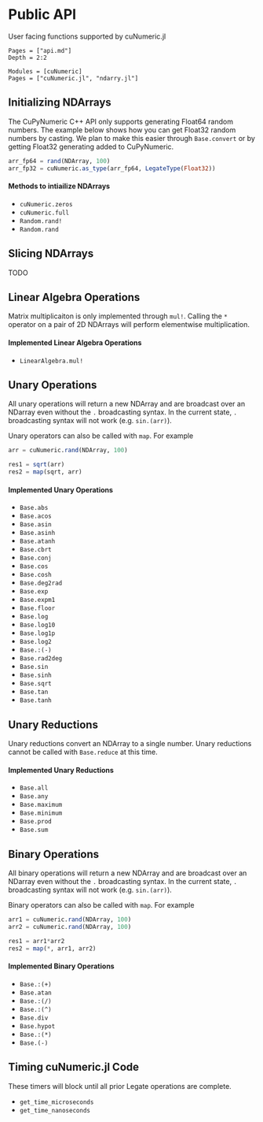 
# Public API

User facing functions supported by cuNumeric.jl

```@contents
Pages = ["api.md"]
Depth = 2:2
```

```@autodocs
Modules = [cuNumeric]
Pages = ["cuNumeric.jl", "ndarry.jl"]
```

## Initializing NDArrays

The CuPyNumeric C++ API only supports generating Float64 random numbers. The example below shows how you can get Float32 random numbers by casting. We plan to make this easier through `Base.convert` or by getting Float32 generating added to CuPyNumeric.

```julia
arr_fp64 = rand(NDArray, 100)
arr_fp32 = cuNumeric.as_type(arr_fp64, LegateType(Float32))
```

#### Methods to intiailize NDArrays

- `cuNumeric.zeros`
- `cuNumeric.full`
- `Random.rand!`
- `Random.rand`


## Slicing NDArrays
TODO

## Linear Algebra Operations

Matrix multiplicaiton is only implemented through `mul!`. Calling the `*` operator on a pair of 2D NDArrays will perform elementwise multiplication.

#### Implemented Linear Algebra Operations
- `LinearAlgebra.mul!`

## Unary Operations

All unary operations will return a new NDArray and are broadcast over an NDarray even without the `.` broadcasting syntax. In the current state, `.` broadcasting syntax will not work (e.g. `sin.(arr)`).

Unary operators can also be called with `map`. For example
```julia
arr = cuNumeric.rand(NDArray, 100)

res1 = sqrt(arr)
res2 = map(sqrt, arr)
```

#### Implemented Unary Operations
- `Base.abs`
- `Base.acos`
- `Base.asin`
- `Base.asinh`
- `Base.atanh`
- `Base.cbrt`
- `Base.conj`
- `Base.cos`
- `Base.cosh`
- `Base.deg2rad`
- `Base.exp`
- `Base.expm1`
- `Base.floor`
- `Base.log`
- `Base.log10`
- `Base.log1p`
- `Base.log2`
- `Base.:(-)`
- `Base.rad2deg`
- `Base.sin`
- `Base.sinh`
- `Base.sqrt`
- `Base.tan`
- `Base.tanh`

## Unary Reductions
Unary reductions convert an NDArray to a single number. Unary reductions cannot be called with `Base.reduce` at this time.

#### Implemented Unary Reductions

- `Base.all`
- `Base.any`
- `Base.maximum`
- `Base.minimum`
- `Base.prod`
- `Base.sum`

## Binary Operations

All binary operations will return a new NDArray and are broadcast over an NDarray even without the `.` broadcasting syntax. In the current state, `.` broadcasting syntax will not work (e.g. `sin.(arr)`).

Binary operators can also be called with `map`. For example
```julia
arr1 = cuNumeric.rand(NDArray, 100)
arr2 = cuNumeric.rand(NDArray, 100)

res1 = arr1*arr2
res2 = map(*, arr1, arr2)
```

#### Implemented Binary Operations
- `Base.:(+)`
- `Base.atan`
- `Base.:(/)`
- `Base.:(^)`
- `Base.div`
- `Base.hypot`
- `Base.:(*)`
- `Base.(-)`


## Timing cuNumeric.jl Code

These timers will block until all prior Legate operations are complete.

- `get_time_microseconds`
- `get_time_nanoseconds`
